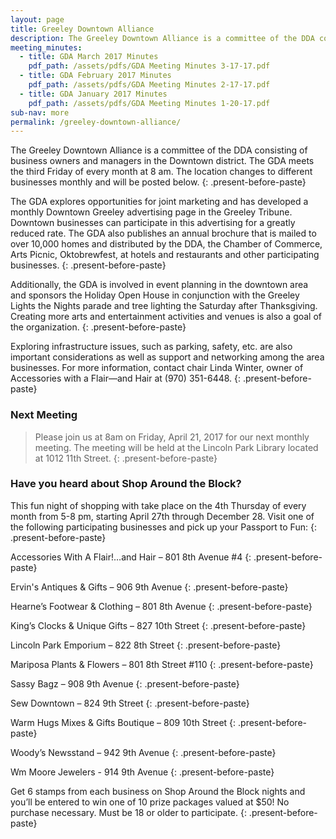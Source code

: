 ```yaml
---
layout: page
title: Greeley Downtown Alliance
description: The Greeley Downtown Alliance is a committee of the DDA consisting of business owners and managers in the Downtown district.
meeting_minutes:
  - title: GDA March 2017 Minutes
    pdf_path: /assets/pdfs/GDA Meeting Minutes 3-17-17.pdf
  - title: GDA February 2017 Minutes
    pdf_path: /assets/pdfs/GDA Meeting Minutes 2-17-17.pdf
  - title: GDA January 2017 Minutes
    pdf_path: /assets/pdfs/GDA Meeting Minutes 1-20-17.pdf
sub-nav: more
permalink: /greeley-downtown-alliance/
---
```



The Greeley Downtown Alliance is a committee of the DDA consisting of business owners and managers in the Downtown district. The GDA meets the third Friday of every month at 8 am. The location changes to different businesses monthly and will be posted below.
{: .present-before-paste}

The GDA explores opportunities for joint marketing and has developed a monthly Downtown Greeley advertising page in the Greeley Tribune. Downtown businesses can participate in this advertising for a greatly reduced rate. The GDA also publishes an annual brochure that is mailed to over 10,000 homes and distributed by the DDA, the Chamber of Commerce, Arts Picnic, Oktobrewfest, at hotels and restaurants and other participating businesses.
{: .present-before-paste}

Additionally, the GDA is involved in event planning in the downtown area and sponsors the Holiday Open House in conjunction with the Greeley Lights the Nights parade and tree lighting the Saturday after Thanksgiving. Creating more arts and entertainment activities and venues is also a goal of the organization.
{: .present-before-paste}

Exploring infrastructure issues, such as parking, safety, etc. are also important considerations as well as support and networking among the area businesses. For more information, contact chair Linda Winter, owner of Accessories with a Flair—and Hair at (970) 351-6448.
{: .present-before-paste}

### Next Meeting

> Please join us at 8am on Friday, April 21, 2017 for our next monthly meeting. The meeting will be held at the Lincoln Park Library located at 1012 11th Street.
> {: .present-before-paste}

### Have you heard about Shop Around the Block?

This fun night of shopping with take place on the 4th Thursday of every month from 5-8 pm, starting April 27th through December 28. Visit one of the following participating businesses and pick up your Passport to Fun:
{: .present-before-paste}

Accessories With A Flair!…and Hair – 801 8th Avenue #4
{: .present-before-paste}

Ervin's Antiques & Gifts – 906 9th Avenue
{: .present-before-paste}

Hearne’s Footwear & Clothing – 801 8th Avenue
{: .present-before-paste}

King’s Clocks & Unique Gifts – 827 10th Street
{: .present-before-paste}

Lincoln Park Emporium – 822 8th Street
{: .present-before-paste}

Mariposa Plants & Flowers – 801 8th Street #110
{: .present-before-paste}

Sassy Bagz – 908 9th Avenue
{: .present-before-paste}

Sew Downtown – 824 9th Street
{: .present-before-paste}

Warm Hugs Mixes & Gifts Boutique – 809 10th Street
{: .present-before-paste}

Woody’s Newsstand – 942 9th Avenue
{: .present-before-paste}

Wm Moore Jewelers - 914 9th Avenue
{: .present-before-paste}

Get 6 stamps from each business on Shop Around the Block nights and you’ll be entered to win one of 10 prize packages valued at $50! No purchase necessary. Must be 18 or older to participate.
{: .present-before-paste}